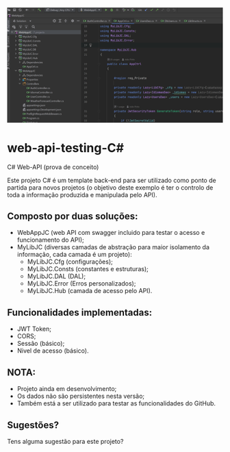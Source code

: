 ![WebAppJC](WebAppJC.png "WebAppJC solution")
# web-api-testing-C#  
  
C# Web-API (prova de conceito)  
  
Este projeto C# é um template back-end para ser utilizado como ponto de partida para novos projetos (o objetivo deste exemplo é ter o controlo de toda a informação produzida e manipulada pelo API).  
  
## Composto por duas soluções:  
  
- WebAppJC (web API com swagger incluido para testar o acesso e funcionamento do API);    
- MyLibJC (diversas camadas de abstração para maior isolamento da informação, cada camada é um projeto):    
	- MyLibJC.Cfg (configurações);  
	- MyLibJC.Consts (constantes e estruturas);  
	- MyLibJC.DAL (DAL);  
	- MyLibJC.Error (Erros personalizados);  
	- MyLibJC.Hub (camada de acesso pelo API).  
  
## Funcionalidades implementadas:  
  
- JWT Token;  
- CORS;  
- Sessão (básico);  
- Nivel de acesso (básico).  
  
## NOTA:  
  
- Projeto ainda em desenvolvimento;  
- Os dados não são persistentes nesta versão;  
- Também está a ser utilizado para testar as funcionalidades do GitHub.  
    
## Sugestões?    
  
Tens alguma sugestão para este projeto?   
  